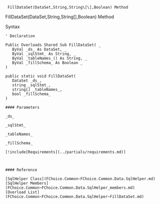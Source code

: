 ﻿     FillDataSet(DataSet,String,String\[\],Boolean) Method                                                   

FillDataSet(DataSet,String,String\[\],Boolean) Method

Syntax

```vbnet
' Declaration

Public Overloads Shared Sub FillDataSet( _
   ByVal _ds_ As DataSet, _
   ByVal _sqlStmt_ As String, _
   ByVal _tableNames_() As String, _
   ByVal _fillSchema_ As Boolean _
) 

public static void FillDataSet( 
   DataSet _ds_,
   string _sqlStmt_,
   string[] _tableNames_,
   bool _fillSchema_
)

#### Parameters

_ds_

_sqlStmt_

_tableNames_

_fillSchema_

[!include[Requirements](../partials/requirements.md)]



#### Reference

[SqlHelper Class](FChoice.Common~FChoice.Common.Data.SqlHelper.md)  
[SqlHelper Members](FChoice.Common~FChoice.Common.Data.SqlHelper_members.md)  
[Overload List](FChoice.Common~FChoice.Common.Data.SqlHelper~FillDataSet.md)